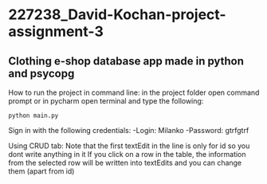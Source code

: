 # 227238_David-Kochan-project-assignment-3
## Clothing e-shop database app made in python and psycopg

How to run the project in command line: in the project folder open command prompt or in pycharm open terminal and type the following: 

```
python main.py
```

Sign in with the following credentials: 
-Login: Milanko
-Password: gtrfgtrf

Using CRUD tab:
Note that the first textEdit in the line is only for id so you dont write anything in it
If you click on a row in the table, the information from the selected row will be written into textEdits and you can change them (apart from id)
